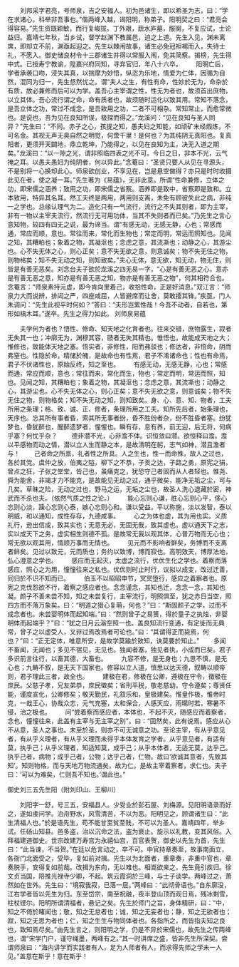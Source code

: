<!-- { "loadSidebar": true } -->
　　刘邦采字君亮，号师泉，吉之安福人。初为邑诸生，即以希圣为志，曰：“学在求诸心，科举非吾事也。”偕两峰入越，谒阳明，称弟子。阳明契之曰：“君亮会得容易。”先生资既颖敏，而行复峻拔。丁外艰，蔬水庐墓，服阕，不复应试，士论益归。嘉靖七年秋，当乡试，督学赵渊下教属邑，迫之上道。先生入见，渊未离席，即却立不前，渊亟起迎之。先生以棘闱故事，诸生必免冠袒裼而入，失待士礼，不愿入。御史储良材令十三郡诸生并得以常服入闱，免其简察。揭榜，先生得中式。已授寿宁教谕，陞嘉兴府同知，寻弃官归，年八十六卒。
　　阳明亡后，学者承袭口吻，浸失其真，以揣摩为妙悟，纵恣为乐地，情爱为仁体，因循为自然，混同为归一，先生惄然忧之。谓“夫人之生，有性有命，性妙於无为，命杂於有质，故必兼修而后可以为学。盖吾心主宰谓之性，性无为者也，故须首出庶物，以立其体。吾心流行谓之命，命有质者也，故须随时运化以致其用。常知不落念，是吾立体之功，常过不成念，是吾致用之功，二者不可相杂。常知常止，而愈常微也。是说也，吾为见在良知所误，极探而得之。”龙溪问：“见在良知与圣人同异？”先生曰：“不同。赤子之心，孩提之知，愚夫妇之知能，如顽矿未经煆炼，不可名金。其视无声无臭自然之明觉，何啻千里！是何也？为其纯阴无真阳也。复真阳者，更须开天闢地，鼎立乾坤，乃能得之，以见在良知为主，决无入道之期矣。”龙溪曰：“以一隙之光，谓非照临四表之光不可。今日之日，非本不光，云气掩之耳。以愚夫愚妇为纯阴者，何以异此。”念菴曰：“圣贤只要人从见在寻源头，不是别将一心换却此心。师泉欲创业，不享见在，岂是悬空做得？亦只是时时收摄此见在者，使之凝一耳。”先生著为《易蕴》，无非此意。所谓“性命兼修，立体之功，即宋儒之涵养；致用之功，即宋儒之省察。涵养即是致中，省察即是致和。立本致用，特异其名耳。然工夫终是两用，两用则支离，未免有顾彼失此之病，非纯一之学也。总缘认理气为二。造化只有一气流行，流行之不失其则者，即为主宰，非有一物以主宰夫流行，然流行无可用功体，当其不失则者而已矣。”乃先生之言心意知物，较四有四无之说，最为谛当。谓“有感无动，无感无静，心也；常感而通，常应而顺，意也。常往而来，常化而生物也；常定而明，常运而照知也。见闻之知，其糟粕也；象着之物，其凝沤也；念虑之意，其流凘也；动静之心，其游尘也。心不失无体之心，则心正矣；意不失无欲之意，则意诚矣；物不失无住之物，则物格矣；知不失无动之知，则知致矣。”夫心无体，意无欲，知无动，物无住，则皆是有善无恶矣。刘念台夫子欲於龙溪之四无易一字，“心是有善无恶之心，意亦是有善无恶之意，知亦是有善无恶之知，物亦是有善无恶之物”，何其相符合也。念菴言：“师泉素持元虚，即今肯向里着己，收拾性命，正是好消息。”双江言：“师泉力大而说辨，排闼之严，四座咸屈，人皆避席而让舍，莫敢撄其锋。”疾亟，门人朱调问：“先生此视平时何如？”答曰：“夫形岂累性哉！今吾不动者，自若也，第形如槁木耳。”遂卒。先生之得力如此。
刘师泉易蕴

　　夫学何为者也？悟性、修命、知天地之化育者也。往来交错，庶物露生，寂者无失其一也；冲廓无为，渊穆其容，赜者无失其精也。惟悟也，故能成天地之大；惟修也，故能体天地之塞。悟实者，非修性，阳而弗驳也；修达者，非悟命，阴而弗窒也。性隐於命，精储於魄，是故命也有性焉，君子不淆诸命也；性也有命焉，君子不伏诸性也，原始反终，知之至也。
　　有感无动，无感无静，心也；常感而通，常应而顺，意也；常往而来，常化而生，物也；常定而明，常运而照，知也。见闻之知，其糟粕也；象着之物，其凝沤也；念虑之意，其流凘也；动静之心，其游尘也。心不失无体之心，则心正矣；意不失无欲之意，则意诚矣；物不失无住之物，则物格矣；知不失无动之知，则知致矣。身、心、意、知、物者，工夫所用之条理；格、致、诚、正、修者，条理所用之工夫。知所先后者，始条理也，天序也。忘其所有事者昏，索其所无事者纷，昏不胜纷者杂，纷不胜昏者塞。纷犹梦也，昏犹醉也，醒醉遗梦者，惺惺也。瞬有存，息有养，前无迎，后无将，何病乎塞？何忧乎杂？
　　德非潜不光，心非澹不体。识恒敛曰潜。欲恒释曰澹。澹以平感物而动之情，潜以立人生而静之本，是故清明在躬，志气如神，潜且澹者与！
　　己者命之所禀，礼者性之所具。人之生也，性一而命殊，故人之过也，各於其党。虞仲之放，伯夷之隘，柳下之不恭，子贡之达，子路之勇，原宪之狷，曾点之狂，子张之堂堂，皆己也，虽痛克之，犹恐守己者固而从人者轻也。惟尧、舜为能舍，非竭才力不能克，是故能见无动之过，通乎微矣，能净无垢之尘，可与几矣。草昧之险，无动之过也，野马之运，无垢之尘也，故圣人洗心退藏於密，神武而不杀也夫。（依然气质之性之论。）
　　能心忘则心谦，胜心忘则心平，侈心忘则心淡，躁心忘则心泰，嫉心忘则心和。谦以受益，平以称施，淡以发智，泰以明威，和以通知，成性存存，九德咸事。
　　心之为体也虚，其为用也实。义质礼行，逊出信成，致其实也；无意无必，无固无我，致其虚也。虚以通天下之志，实以成天下之务，虚实相生则德不孤。是故常无我以观其体，心普万物而无心也；常无欲以观其用，情顺万事而无情也。
　　见元而不影响者鲜矣，务博而不支离者鲜矣。见过以致元，元而质也；务约以致博，博而寂也。高明效天，博厚法地，弘心澄意之学也。
　　感应而无起灭，太虚之流行，优优生化之学也。着察而落感应，照心之为用，憧憧往来之私也。优优则时止时行，议拟以成变，改过迁善，同归於不识不知而已。
　　伯玉不以昭昭申节，冥冥堕行，感应之着察者也。原宪之克伐怨欲不行，着察之感应者也。念念谨念，其知也迁，念念一念，其知也凝。颜子不善未尝不知，知之未尝复行，主宰流行，明照俱至，犹之赤日当空，照四方而不落万象矣。曰：“明道之猎心复萌，何也？”曰：“斯固颜子之学，过而不成念者也。未尝婴明体而起知端。”曰：“然则曾子之易箦，得於童子之执烛，非婴明体而起端乎？”曰：“犹之日月云滃空照一也。盖良知流行变通，有定徙而无典常，曾子之以虚受人，又非过焉改焉者可论也。”曰：“其谓得正而毙焉，何也？”曰：“正无定体，唯意所安，是故学莫踰於致知，诀莫要於知止。”
　　多闻不畜闻，无闻也；多见不宿见，无见也。独闻者塞，独见者执，小成而已矣。君子多识前言往行，以畜其德，大畜也。
　　九容不修，是无身也；九思不慎，是无心也；九畴不叙，是无天下国家也。修容以立人道，慎思以达天德，叙畴以顺帝则，君子理此三者，故全也。
　　建极在君，修极在公卿，遵极在守令，徵极在庶民。父慈子孝，兄友弟恭，庶民徵矣；省刑平税，敬老慈幼，守令遵矣；尊贤任能，谨度宣化，公卿修矣；敬天勤民，礼叙乐和，皇极建矣。惟皇作极，惟帝时克，一哉王心，协哉众志，元气充塞，太和保合，人感天应，雨暘时若，寒暑不侵，治之极也。
　　问“尝着察而感应者，本体也，不起不灭，随感应而着察者，念也，憧憧往来，此盖有主宰与无主宰之别”。曰：“固然矣，此有说焉。感应从心不从意，圣人之事也。未至於圣，则亦不可无诚意之功。至论主宰，有从乎意见者，有从乎义理者，有从乎义理而未得乎本体发育之学者。从乎意见者，有适有莫，执乎己；从乎义理者，知适知莫，成乎己；从乎本体者，无适无莫，达乎己。执乎己者，病物；成乎己者，公物；达乎己者，仁物。故曰‘欲诚其意者，先致其知’。知则物格，而与天地万物流通矣，故为仁。是故主宰着察者，求仁也。夫子曰：‘可以为难矣，仁则吾不知也。’谓此也。”

御史刘三五先生阳（附刘印山、王柳川）

　　刘阳字一舒，号三五，安福县人。少受业於彭石屋、刘梅源。见阳明语录而好之，遂如虔问学。泊舟野水，风雪清苦，不以为恶。阳明见之，顾谓诸生曰：“此生清福人也。”於是语先生，苟不能甘至贫至贱，不可以为圣人。嘉靖四年，举乡试。任砀山知县。邑多盗，治以沉命之法，盗为衰止。旋示以礼教，变其风俗。入拜福建道御史。世宗改建万寿宫为永禧仙宫，百官表贺，御史以先生为首，先生曰：“此当谏，不当贺。”在廷以危言动之，卒不可。中官持章奏至，故事南面立，各衙门北面受之，受毕，复如前对揖。先生以为北面者，重章奏，非重中官也，章奏脱手，安得复如前哉。改揖为东向，无以难也。相嵩欲亲之，先生竟引疾归。徐文贞当国，陪推光禄寺少卿，不起。筑云霞洞於三峰，与士子谈学。两峰过之，萧然如在世外。先生曰：“境寂我寂，已落一层。”两峰曰：“此彻骨语也。”自东廓没，江右学者皆以先生为归。东至岱宗，南至祝融，夜半登山顶而观日焉，残冰剩雪，柱杖铿尔。阳明所谓清福者，悬记之矣。先生於师门之旨，身体精研，曰：“中，知之不倚於睹闻也；敬，知之无怠者也；诚，知之无妄者也；静，知之无欲者也；寂，知之无思为者也；仁，知之生生与物同体者也。各指所之，而皆指夫知之良也，致知焉尽矣。”由先生言之，则阳明之学，仍是不异於宋儒也，故先生之传两峰也，谓“宋学门户，谨守绳墨，两峰有之。”其一时讲席之盛，皆非先生所深契。尝谓师泉曰：“海内讲学而实践者有人，足为人师者有人，而求得先师之学未一人见。”盖意在斯乎！意在斯乎！
